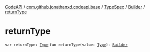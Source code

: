 [CodeAPI](../../../index.md) / [com.github.jonathanxd.codeapi.base](../../index.md) / [TypeSpec](../index.md) / [Builder](index.md) / [returnType](.)

# returnType

`var returnType: `[`Type`](http://docs.oracle.com/javase/6/docs/api/java/lang/reflect/Type.html)
`fun returnType(value: `[`Type`](http://docs.oracle.com/javase/6/docs/api/java/lang/reflect/Type.html)`): `[`Builder`](index.md)